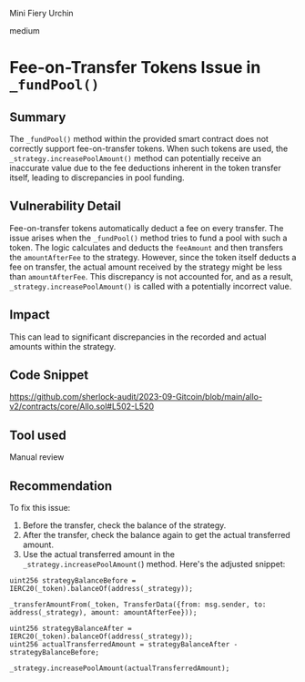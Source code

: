 Mini Fiery Urchin

medium

# Fee-on-Transfer Tokens Issue in `_fundPool()`
## Summary
The `_fundPool()` method within the provided smart contract does not correctly support fee-on-transfer tokens. When such tokens are used, the `_strategy.increasePoolAmount()` method can potentially receive an inaccurate value due to the fee deductions inherent in the token transfer itself, leading to discrepancies in pool funding.

## Vulnerability Detail
Fee-on-transfer tokens automatically deduct a fee on every transfer. The issue arises when the `_fundPool()` method tries to fund a pool with such a token. The logic calculates and deducts the `feeAmount` and then transfers the `amountAfterFee` to the strategy. However, since the token itself deducts a fee on transfer, the actual amount received by the strategy might be less than `amountAfterFee`. This discrepancy is not accounted for, and as a result, `_strategy.increasePoolAmount()` is called with a potentially incorrect value.

## Impact
This can lead to significant discrepancies in the recorded and actual amounts within the strategy.

## Code Snippet
https://github.com/sherlock-audit/2023-09-Gitcoin/blob/main/allo-v2/contracts/core/Allo.sol#L502-L520

## Tool used
Manual review

## Recommendation
To fix this issue:

1. Before the transfer, check the balance of the strategy.
2. After the transfer, check the balance again to get the actual transferred amount.
3. Use the actual transferred amount in the `_strategy.increasePoolAmount(`) method.
Here's the adjusted snippet:
```solidity
uint256 strategyBalanceBefore = IERC20(_token).balanceOf(address(_strategy));

_transferAmountFrom(_token, TransferData({from: msg.sender, to: address(_strategy), amount: amountAfterFee}));

uint256 strategyBalanceAfter = IERC20(_token).balanceOf(address(_strategy));
uint256 actualTransferredAmount = strategyBalanceAfter - strategyBalanceBefore;

_strategy.increasePoolAmount(actualTransferredAmount);
```